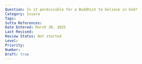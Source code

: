 ```yaml
---
Question: Is it permissible for a Buddhist to believe in God?
Category: Issara
Tags:
Sutta References:
Date Entered: March 30, 2025
Last Revised:
Review Status: Not started
Level: 
Priority: 
Number: 
Draft: true
---
```

